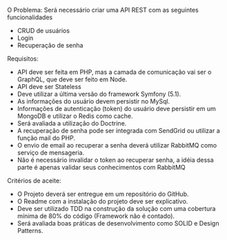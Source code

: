 

O Problema:
Será necessário criar uma API REST com as seguintes funcionalidades
- CRUD de usuários
- Login
- Recuperação de senha


Requisitos:
- API deve ser feita em PHP, mas a camada de comunicação vai ser o GraphQL, que deve ser feito em Node.
- API deve ser Stateless
- Deve utilizar a última versão do framework Symfony (5.1).
- As informações do usuário devem persistir no MySql.
- Informações de autenticação (token) do usuário deve persistir em um MongoDB e utilizar o Redis como cache.
- Será avaliada a utilização do Doctrine.
- A recuperação de senha pode ser integrada com SendGrid ou utilizar a função mail do PHP.
- O envio de email ao recuperar a senha deverá utilizar RabbitMQ como serviço de mensageria.
- Não é necessário invalidar o token ao recuperar senha, a idéia dessa parte é apenas validar seus conhecimentos com RabbitMQ

Critérios de aceite:
- O Projeto deverá ser entregue em um repositório do GitHub.
- O Readme com a instalação do projeto deve ser explicativo.
- Deve ser utilizado TDD na construção da solução com uma cobertura mínima de 80% do código (Framework não é contado).
- Será avaliada boas práticas de desenvolvimento como SOLID e Design Patterns.  













	